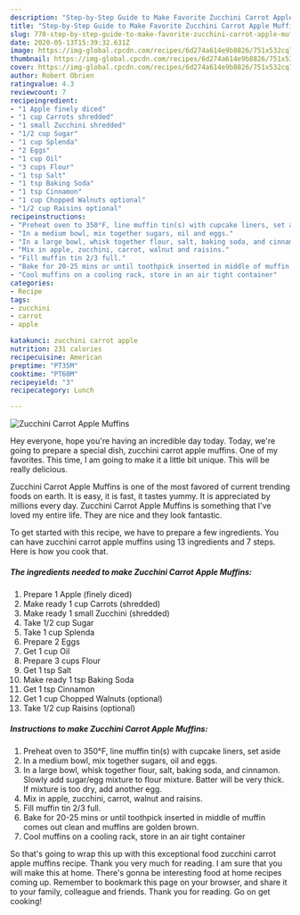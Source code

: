 ```yaml
---
description: "Step-by-Step Guide to Make Favorite Zucchini Carrot Apple Muffins"
title: "Step-by-Step Guide to Make Favorite Zucchini Carrot Apple Muffins"
slug: 770-step-by-step-guide-to-make-favorite-zucchini-carrot-apple-muffins
date: 2020-05-13T15:39:32.631Z
image: https://img-global.cpcdn.com/recipes/6d274a614e9b8826/751x532cq70/zucchini-carrot-apple-muffins-recipe-main-photo.jpg
thumbnail: https://img-global.cpcdn.com/recipes/6d274a614e9b8826/751x532cq70/zucchini-carrot-apple-muffins-recipe-main-photo.jpg
cover: https://img-global.cpcdn.com/recipes/6d274a614e9b8826/751x532cq70/zucchini-carrot-apple-muffins-recipe-main-photo.jpg
author: Robert Obrien
ratingvalue: 4.3
reviewcount: 7
recipeingredient:
- "1 Apple finely diced"
- "1 cup Carrots shredded"
- "1 small Zucchini shredded"
- "1/2 cup Sugar"
- "1 cup Splenda"
- "2 Eggs"
- "1 cup Oil"
- "3 cups Flour"
- "1 tsp Salt"
- "1 tsp Baking Soda"
- "1 tsp Cinnamon"
- "1 cup Chopped Walnuts optional"
- "1/2 cup Raisins optional"
recipeinstructions:
- "Preheat oven to 350°F, line muffin tin(s) with cupcake liners, set aside"
- "In a medium bowl, mix together sugars, oil and eggs."
- "In a large bowl, whisk together flour, salt, baking soda, and cinnamon. Slowly add sugar/egg mixture to flour mixture. Batter will be very thick. If mixture is too dry, add another egg."
- "Mix in apple, zucchini, carrot, walnut and raisins."
- "Fill muffin tin 2/3 full."
- "Bake for 20-25 mins or until toothpick inserted in middle of muffin comes out clean and muffins are golden brown."
- "Cool muffins on a cooling rack, store in an air tight container"
categories:
- Recipe
tags:
- zucchini
- carrot
- apple

katakunci: zucchini carrot apple 
nutrition: 231 calories
recipecuisine: American
preptime: "PT35M"
cooktime: "PT60M"
recipeyield: "3"
recipecategory: Lunch

---
```



![Zucchini Carrot Apple Muffins](https://img-global.cpcdn.com/recipes/6d274a614e9b8826/751x532cq70/zucchini-carrot-apple-muffins-recipe-main-photo.jpg)

Hey everyone, hope you're having an incredible day today. Today, we're going to prepare a special dish, zucchini carrot apple muffins. One of my favorites. This time, I am going to make it a little bit unique. This will be really delicious.

Zucchini Carrot Apple Muffins is one of the most favored of current trending foods on earth. It is easy, it is fast, it tastes yummy. It is appreciated by millions every day. Zucchini Carrot Apple Muffins is something that I've loved my entire life. They are nice and they look fantastic.




To get started with this recipe, we have to prepare a few ingredients. You can have zucchini carrot apple muffins using 13 ingredients and 7 steps. Here is how you cook that.

<!--inarticleads1-->

##### The ingredients needed to make Zucchini Carrot Apple Muffins:

1. Prepare 1 Apple (finely diced)
1. Make ready 1 cup Carrots (shredded)
1. Make ready 1 small Zucchini (shredded)
1. Take 1/2 cup Sugar
1. Take 1 cup Splenda
1. Prepare 2 Eggs
1. Get 1 cup Oil
1. Prepare 3 cups Flour
1. Get 1 tsp Salt
1. Make ready 1 tsp Baking Soda
1. Get 1 tsp Cinnamon
1. Get 1 cup Chopped Walnuts (optional)
1. Take 1/2 cup Raisins (optional)




<!--inarticleads2-->

##### Instructions to make Zucchini Carrot Apple Muffins:

1. Preheat oven to 350°F, line muffin tin(s) with cupcake liners, set aside
1. In a medium bowl, mix together sugars, oil and eggs.
1. In a large bowl, whisk together flour, salt, baking soda, and cinnamon. Slowly add sugar/egg mixture to flour mixture. Batter will be very thick. If mixture is too dry, add another egg.
1. Mix in apple, zucchini, carrot, walnut and raisins.
1. Fill muffin tin 2/3 full.
1. Bake for 20-25 mins or until toothpick inserted in middle of muffin comes out clean and muffins are golden brown.
1. Cool muffins on a cooling rack, store in an air tight container




So that's going to wrap this up with this exceptional food zucchini carrot apple muffins recipe. Thank you very much for reading. I am sure that you will make this at home. There's gonna be interesting food at home recipes coming up. Remember to bookmark this page on your browser, and share it to your family, colleague and friends. Thank you for reading. Go on get cooking!
